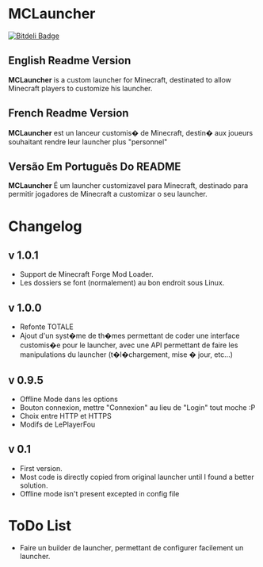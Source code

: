 MCLauncher
==========

[![Bitdeli Badge](https://d2weczhvl823v0.cloudfront.net/KokaKiwi/mclauncher/trend.png)](https://bitdeli.com/free "Bitdeli Badge")

English Readme Version
----------------------

**MCLauncher** is a custom launcher for Minecraft, destinated to allow Minecraft players to customize his launcher.

French Readme Version
---------------------

**MCLauncher** est un lanceur customis� de Minecraft, destin� aux joueurs souhaitant rendre leur launcher plus "personnel"


Versão Em Português Do README
----------------------

**MCLauncher** É um launcher customizavel para Minecraft, destinado para permitir jogadores de Minecraft a customizar o seu launcher.


Changelog
=========

v 1.0.1
-----
* Support de Minecraft Forge Mod Loader.
* Les dossiers se font (normalement) au bon endroit sous Linux.

v 1.0.0
-----
* Refonte TOTALE
* Ajout d'un syst�me de th�mes permettant de coder une interface customis�e pour le launcher, avec une API permettant de faire les manipulations du launcher (t�l�chargement, mise � jour, etc...)

v 0.9.5
-----
* Offline Mode dans les options
* Bouton connexion, mettre "Connexion" au lieu de "Login" tout moche :P
* Choix entre HTTP et HTTPS
* Modifs de LePlayerFou

v 0.1
-----
* First version.
* Most code is directly copied from original launcher until I found a better solution.
* Offline mode isn't present excepted in config file

ToDo List
=========

* Faire un builder de launcher, permettant de configurer facilement un launcher.
